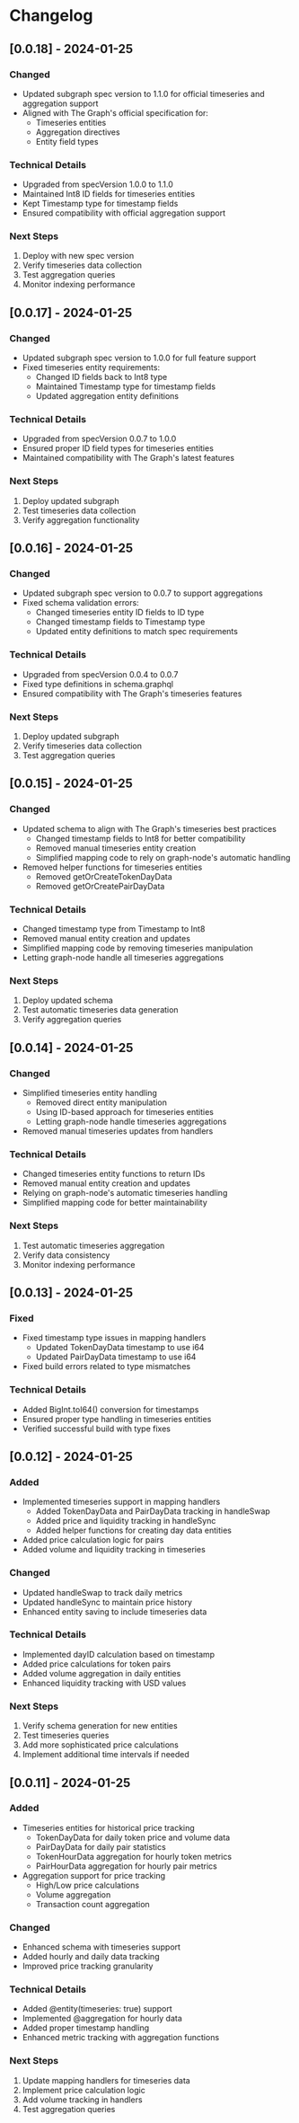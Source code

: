 # Changelog

## [0.0.18] - 2024-01-25

### Changed
- Updated subgraph spec version to 1.1.0 for official timeseries and aggregation support
- Aligned with The Graph's official specification for:
  - Timeseries entities
  - Aggregation directives
  - Entity field types

### Technical Details
- Upgraded from specVersion 1.0.0 to 1.1.0
- Maintained Int8 ID fields for timeseries entities
- Kept Timestamp type for timestamp fields
- Ensured compatibility with official aggregation support

### Next Steps
1. Deploy with new spec version
2. Verify timeseries data collection
3. Test aggregation queries
4. Monitor indexing performance

## [0.0.17] - 2024-01-25

### Changed
- Updated subgraph spec version to 1.0.0 for full feature support
- Fixed timeseries entity requirements:
  - Changed ID fields back to Int8 type
  - Maintained Timestamp type for timestamp fields
  - Updated aggregation entity definitions

### Technical Details
- Upgraded from specVersion 0.0.7 to 1.0.0
- Ensured proper ID field types for timeseries entities
- Maintained compatibility with The Graph's latest features

### Next Steps
1. Deploy updated subgraph
2. Test timeseries data collection
3. Verify aggregation functionality

## [0.0.16] - 2024-01-25

### Changed
- Updated subgraph spec version to 0.0.7 to support aggregations
- Fixed schema validation errors:
  - Changed timeseries entity ID fields to ID type
  - Changed timestamp fields to Timestamp type
  - Updated entity definitions to match spec requirements

### Technical Details
- Upgraded from specVersion 0.0.4 to 0.0.7
- Fixed type definitions in schema.graphql
- Ensured compatibility with The Graph's timeseries features

### Next Steps
1. Deploy updated subgraph
2. Verify timeseries data collection
3. Test aggregation queries

## [0.0.15] - 2024-01-25

### Changed
- Updated schema to align with The Graph's timeseries best practices
  - Changed timestamp fields to Int8 for better compatibility
  - Removed manual timeseries entity creation
  - Simplified mapping code to rely on graph-node's automatic handling
- Removed helper functions for timeseries entities
  - Removed getOrCreateTokenDayData
  - Removed getOrCreatePairDayData

### Technical Details
- Changed timestamp type from Timestamp to Int8
- Removed manual entity creation and updates
- Simplified mapping code by removing timeseries manipulation
- Letting graph-node handle all timeseries aggregations

### Next Steps
1. Deploy updated schema
2. Test automatic timeseries data generation
3. Verify aggregation queries

## [0.0.14] - 2024-01-25

### Changed
- Simplified timeseries entity handling
  - Removed direct entity manipulation
  - Using ID-based approach for timeseries entities
  - Letting graph-node handle timeseries aggregations
- Removed manual timeseries updates from handlers

### Technical Details
- Changed timeseries entity functions to return IDs
- Removed manual entity creation and updates
- Relying on graph-node's automatic timeseries handling
- Simplified mapping code for better maintainability

### Next Steps
1. Test automatic timeseries aggregation
2. Verify data consistency
3. Monitor indexing performance

## [0.0.13] - 2024-01-25

### Fixed
- Fixed timestamp type issues in mapping handlers
  - Updated TokenDayData timestamp to use i64
  - Updated PairDayData timestamp to use i64
- Fixed build errors related to type mismatches

### Technical Details
- Added BigInt.toI64() conversion for timestamps
- Ensured proper type handling in timeseries entities
- Verified successful build with type fixes

## [0.0.12] - 2024-01-25

### Added
- Implemented timeseries support in mapping handlers
  - Added TokenDayData and PairDayData tracking in handleSwap
  - Added price and liquidity tracking in handleSync
  - Added helper functions for creating day data entities
- Added price calculation logic for pairs
- Added volume and liquidity tracking in timeseries

### Changed
- Updated handleSwap to track daily metrics
- Updated handleSync to maintain price history
- Enhanced entity saving to include timeseries data

### Technical Details
- Implemented dayID calculation based on timestamp
- Added price calculations for token pairs
- Added volume aggregation in daily entities
- Enhanced liquidity tracking with USD values

### Next Steps
1. Verify schema generation for new entities
2. Test timeseries queries
3. Add more sophisticated price calculations
4. Implement additional time intervals if needed

## [0.0.11] - 2024-01-25

### Added
- Timeseries entities for historical price tracking
  - TokenDayData for daily token price and volume data
  - PairDayData for daily pair statistics
  - TokenHourData aggregation for hourly token metrics
  - PairHourData aggregation for hourly pair metrics
- Aggregation support for price tracking
  - High/Low price calculations
  - Volume aggregation
  - Transaction count aggregation

### Changed
- Enhanced schema with timeseries support
- Added hourly and daily data tracking
- Improved price tracking granularity

### Technical Details
- Added @entity(timeseries: true) support
- Implemented @aggregation for hourly data
- Added proper timestamp handling
- Enhanced metric tracking with aggregation functions

### Next Steps
1. Update mapping handlers for timeseries data
2. Implement price calculation logic
3. Add volume tracking in handlers
4. Test aggregation queries 